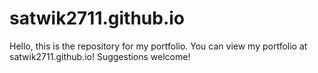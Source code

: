 # satwik2711.github.io
Hello, this is the repository for my portfolio. You can view my portfolio at satwik2711.github.io! 
Suggestions welcome!
